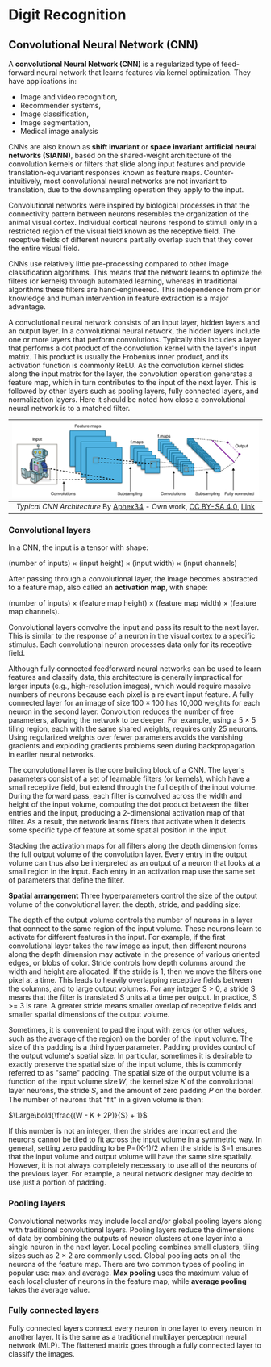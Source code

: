 # **Digit Recognition**

## Convolutional Neural Network (CNN)
A **convolutional Neural Network (CNN)** is a regularized type of feed-forward neural network that learns features via kernel optimization. They have applications in:
* Image and video recognition,
* Recommender systems,
* Image classification,
* Image segmentation,
* Medical image analysis


CNNs are also known as **shift invariant** or **space invariant artificial neural networks (SIANN)**, based on the shared-weight architecture of the convolution kernels or filters that slide along input features and provide translation-equivariant responses known as feature maps. Counter-intuitively, most convolutional neural networks are not invariant to translation, due to the downsampling operation they apply to the input.

Convolutional networks were inspired by biological processes in that the connectivity pattern between neurons resembles the organization of the animal visual cortex. Individual cortical neurons respond to stimuli only in a restricted region of the visual field known as the receptive field. The receptive fields of different neurons partially overlap such that they cover the entire visual field.

CNNs use relatively little pre-processing compared to other image classification algorithms. This means that the network learns to optimize the filters (or kernels) through automated learning, whereas in traditional algorithms these filters are hand-engineered. This independence from prior knowledge and human intervention in feature extraction is a major advantage.

A convolutional neural network consists of an input layer, hidden layers and an output layer. In a convolutional neural network, the hidden layers include one or more layers that perform convolutions. Typically this includes a layer that performs a dot product of the convolution kernel with the layer's input matrix. This product is usually the Frobenius inner product, and its activation function is commonly ReLU. As the convolution kernel slides along the input matrix for the layer, the convolution operation generates a feature map, which in turn contributes to the input of the next layer. This is followed by other layers such as pooling layers, fully connected layers, and normalization layers. Here it should be noted how close a convolutional neural network is to a matched filter.

| ![Typical CNN Architecture](./img/Typical_cnn.png) |
|:--:| 
| *Typical CNN Architecture* By <a href="//commons.wikimedia.org/w/index.php?title=User:Aphex34&amp;action=edit&amp;redlink=1" class="new" title="User:Aphex34 (page does not exist)">Aphex34</a> - <span class="int-own-work" lang="en">Own work</span>, <a href="https://creativecommons.org/licenses/by-sa/4.0" title="Creative Commons Attribution-Share Alike 4.0">CC BY-SA 4.0</a>, <a href="https://commons.wikimedia.org/w/index.php?curid=45679374">Link</a> |


### Convolutional layers

In a CNN, the input is a tensor with shape:

(number of inputs) × (input height) × (input width) × (input channels)

After passing through a convolutional layer, the image becomes abstracted to a feature map, also called an **activation map**, with shape:

(number of inputs) × (feature map height) × (feature map width) × (feature map channels).

Convolutional layers convolve the input and pass its result to the next layer. This is similar to the response of a neuron in the visual cortex to a specific stimulus. Each convolutional neuron processes data only for its receptive field.

Although fully connected feedforward neural networks can be used to learn features and classify data, this architecture is generally impractical for larger inputs (e.g., high-resolution images), which would require massive numbers of neurons because each pixel is a relevant input feature. A fully connected layer for an image of size 100 × 100 has 10,000 weights for each neuron in the second layer. Convolution reduces the number of free parameters, allowing the network to be deeper. For example, using a 5 × 5 tiling region, each with the same shared weights, requires only 25 neurons. Using regularized weights over fewer parameters avoids the vanishing gradients and exploding gradients problems seen during backpropagation in earlier neural networks.

The convolutional layer is the core building block of a CNN. The layer's parameters consist of a set of learnable filters (or kernels), which have a small receptive field, but extend through the full depth of the input volume. During the forward pass, each filter is convolved across the width and height of the input volume, computing the dot product between the filter entries and the input, producing a 2-dimensional activation map of that filter. As a result, the network learns filters that activate when it detects some specific type of feature at some spatial position in the input.

Stacking the activation maps for all filters along the depth dimension forms the full output volume of the convolution layer. Every entry in the output volume can thus also be interpreted as an output of a neuron that looks at a small region in the input. Each entry in an activation map use the same set of parameters that define the filter.

**Spatial arrangement**
Three hyperparameters control the size of the output volume of the convolutional layer: the depth, stride, and padding size:

The depth of the output volume controls the number of neurons in a layer that connect to the same region of the input volume. These neurons learn to activate for different features in the input. For example, if the first convolutional layer takes the raw image as input, then different neurons along the depth dimension may activate in the presence of various oriented edges, or blobs of color.
Stride controls how depth columns around the width and height are allocated. If the stride is 1, then we move the filters one pixel at a time. This leads to heavily overlapping receptive fields between the columns, and to large output volumes. For any integer S > 0, a stride S means that the filter is translated S units at a time per output. In practice, S >= 3 is rare. A greater stride means smaller overlap of receptive fields and smaller spatial dimensions of the output volume.

Sometimes, it is convenient to pad the input with zeros (or other values, such as the average of the region) on the border of the input volume. The size of this padding is a third hyperparameter. Padding provides control of the output volume's spatial size. In particular, sometimes it is desirable to exactly preserve the spatial size of the input volume, this is commonly referred to as "same" padding.
The spatial size of the output volume is a function of the input volume size 𝑊, the kernel size 𝐾 of the convolutional layer neurons, the stride 𝑆, and the amount of zero padding 𝑃 on the border. The number of neurons that "fit" in a given volume is then:

$\Large\bold{\frac{(W - K + 2P)}{S}  + 1}$

If this number is not an integer, then the strides are incorrect and the neurons cannot be tiled to fit across the input volume in a symmetric way. In general, setting zero padding to be  P=(K-1)/2 when the stride is S=1 ensures that the input volume and output volume will have the same size spatially. However, it is not always completely necessary to use all of the neurons of the previous layer. For example, a neural network designer may decide to use just a portion of padding.

### Pooling layers

Convolutional networks may include local and/or global pooling layers along with traditional convolutional layers. Pooling layers reduce the dimensions of data by combining the outputs of neuron clusters at one layer into a single neuron in the next layer. Local pooling combines small clusters, tiling sizes such as 2 × 2 are commonly used. Global pooling acts on all the neurons of the feature map. There are two common types of pooling in popular use: max and average. **Max pooling** uses the maximum value of each local cluster of neurons in the feature map, while **average pooling** takes the average value.

### Fully connected layers

Fully connected layers connect every neuron in one layer to every neuron in another layer. It is the same as a traditional multilayer perceptron neural network (MLP). The flattened matrix goes through a fully connected layer to classify the images.